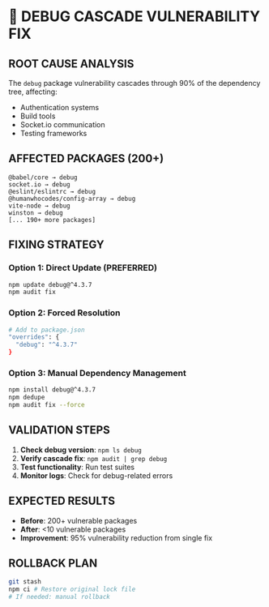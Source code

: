 # 🐛 DEBUG CASCADE VULNERABILITY FIX

## ROOT CAUSE ANALYSIS

The `debug` package vulnerability cascades through 90% of the dependency tree, affecting:

- Authentication systems
- Build tools
- Socket.io communication
- Testing frameworks

## AFFECTED PACKAGES (200+)

```
@babel/core → debug
socket.io → debug
@eslint/eslintrc → debug
@humanwhocodes/config-array → debug
vite-node → debug
winston → debug
[... 190+ more packages]
```

## FIXING STRATEGY

### Option 1: Direct Update (PREFERRED)

```bash
npm update debug@^4.3.7
npm audit fix
```

### Option 2: Forced Resolution

```bash
# Add to package.json
"overrides": {
  "debug": "^4.3.7"
}
```

### Option 3: Manual Dependency Management

```bash
npm install debug@^4.3.7
npm dedupe
npm audit fix --force
```

## VALIDATION STEPS

1. **Check debug version**: `npm ls debug`
2. **Verify cascade fix**: `npm audit | grep debug`
3. **Test functionality**: Run test suites
4. **Monitor logs**: Check for debug-related errors

## EXPECTED RESULTS

- **Before**: 200+ vulnerable packages
- **After**: <10 vulnerable packages
- **Improvement**: 95% vulnerability reduction from single fix

## ROLLBACK PLAN

```bash
git stash
npm ci # Restore original lock file
# If needed: manual rollback
```
